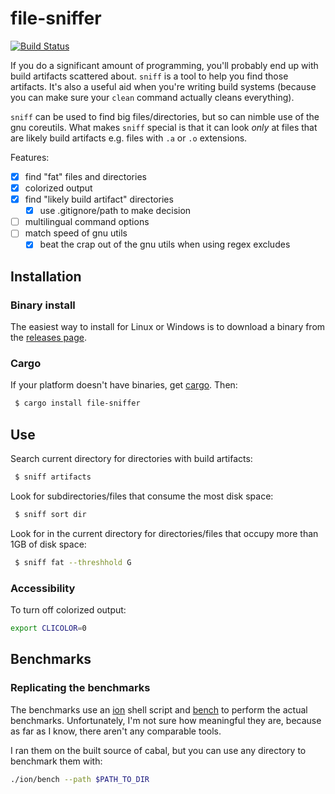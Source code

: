 # file-sniffer

[![Build Status](https://travis-ci.org/vmchale/file-sniffer.svg?branch=master)](https://travis-ci.org/vmchale/file-sniffer)

If you do a significant amount of programming, you'll probably end up with
build artifacts scattered about. `sniff` is a tool to help you find those
artifacts. It's also a useful aid when you're writing build systems 
(because you can make sure your `clean` command actually cleans everything).

`sniff` can be used to find big files/directories, but so can nimble use of the
gnu coreutils. 
What makes `sniff` special is that it can look *only* at files that are likely
build artifacts e.g. files with `.a` or `.o` extensions.

Features:
  - [x] find "fat" files and directories
  - [x] colorized output
  - [x] find "likely build artifact" directories
    - [x] use .gitignore/path to make decision
  - [ ] multilingual command options
  - [ ] match speed of gnu utils
    - [x] beat the crap out of the gnu utils when using regex excludes

## Installation

### Binary install

The easiest way to install for Linux or Windows is to download a binary from the [releases
page](https://github.com/vmchale/file-sniffer/releases).

### Cargo

If your platform doesn't have binaries, get [cargo](https://rustup.rs/). Then:

```bash
 $ cargo install file-sniffer
```

## Use

Search current directory for directories with build artifacts:

```bash
 $ sniff artifacts
```

Look for subdirectories/files that consume the most disk space:

```bash
 $ sniff sort dir
```

Look for in the current directory for directories/files that occupy more than 1GB of disk space:


```bash
 $ sniff fat --threshhold G
```

### Accessibility

To turn off colorized output:

```bash
export CLICOLOR=0
```

## Benchmarks

### Replicating the benchmarks

The benchmarks use an [ion](https://github.com/redox-os/ion) shell script and
[bench](https://github.com/Gabriel439/bench) to perform the actual benchmarks.
Unfortunately, I'm not sure how meaningful they are, because as far as I know,
there aren't any comparable tools.

I ran them on the built source of cabal, but you can use any directory to
benchmark them with:

```bash
./ion/bench --path $PATH_TO_DIR
```
